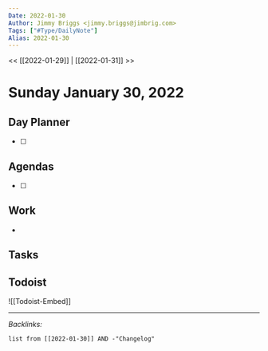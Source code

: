 ```yaml
---
Date: 2022-01-30
Author: Jimmy Briggs <jimmy.briggs@jimbrig.com>
Tags: ["#Type/DailyNote"]
Alias: 2022-01-30
---
```


<< [[2022-01-29]] | [[2022-01-31]] >>

# Sunday January 30, 2022

## Day Planner

- [ ] 

## Agendas

- [ ] 

## Work

- 

## Tasks

## Todoist

![[Todoist-Embed]]

***

*Backlinks:*

```dataview
list from [[2022-01-30]] AND -"Changelog"
```
